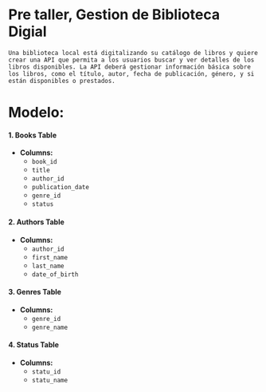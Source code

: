 # Pre taller, Gestion de Biblioteca Digial
`Una biblioteca local está digitalizando su catálogo de libros y quiere crear una API que permita a los usuarios buscar y ver detalles de los libros disponibles. La API deberá gestionar información básica sobre los libros, como el título, autor, fecha de publicación, género, y si están disponibles o prestados.`

# Modelo:

#### 1. **Books Table**
- **Columns:**
  - `book_id` 
  - `title`
  - `author_id`
  - `publication_date` 
  - `genre_id`
  - `status` 
  
#### 2. **Authors Table**
- **Columns:**
  - `author_id` 
  - `first_name`
  - `last_name`
  - `date_of_birth`
  
#### 3. **Genres Table**
- **Columns:**
  - `genre_id`
  - `genre_name`

#### 4. **Status Table**
- **Columns:**
  - `statu_id`
  - `statu_name`
